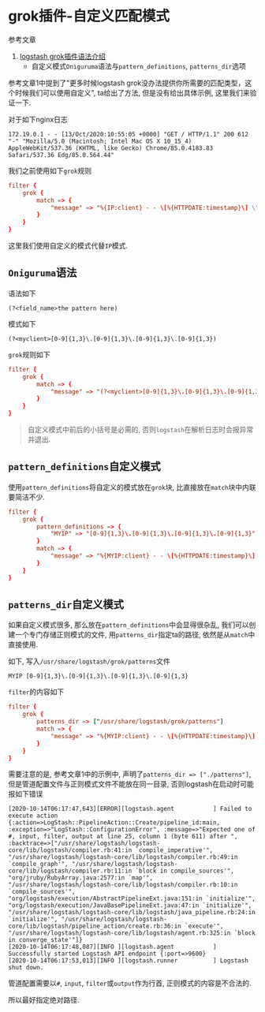 # grok插件-自定义匹配模式

参考文章

1. [logstash grok插件语法介绍](https://blog.csdn.net/qq_34021712/article/details/79746413)
    - 自定义模式`Oniguruma`语法与`pattern_definitions`, `patterns_dir`选项

参考文章1中提到了"更多时候logstash grok没办法提供你所需要的匹配类型，这个时候我们可以使用自定义", ta给出了方法, 但是没有给出具体示例, 这里我们来验证一下.

对于如下nginx日志

```
172.19.0.1 - - [13/Oct/2020:10:55:05 +0000] "GET / HTTP/1.1" 200 612 "-" "Mozilla/5.0 (Macintosh; Intel Mac OS X 10_15_4) AppleWebKit/537.36 (KHTML, like Gecko) Chrome/85.0.4183.83 Safari/537.36 Edg/85.0.564.44"
```

我们之前使用如下`grok`规则

```conf
filter {
    grok {
        match => { 
            "message" => "%{IP:client} - - \[%{HTTPDATE:timestamp}\] \"%{WORD:method} %{URIPATHPARAM:uri} HTTP/%{NUMBER:httpversion}\" %{NUMBER:status} %{NUMBER:bytes} \"-\" \"%{GREEDYDATA:agent}\"" 
        }
    }
}
```

这里我们使用自定义的模式代替`IP`模式.

## `Oniguruma`语法

语法如下

```
(?<field_name>the pattern here)
```

模式如下

```
(?<myclient>[0-9]{1,3}\.[0-9]{1,3}\.[0-9]{1,3}\.[0-9]{1,3})
```

`grok`规则如下

```conf
filter {
    grok {
        match => { 
            "message" => "(?<myclient>[0-9]{1,3}\.[0-9]{1,3}\.[0-9]{1,3}\.[0-9]{1,3}) - - \[%{HTTPDATE:timestamp}\] \"%{WORD:method} %{URIPATHPARAM:uri} HTTP/%{NUMBER:httpversion}\" %{NUMBER:status} %{NUMBER:bytes} \"-\" \"%{GREEDYDATA:agent}\"" 
        }
    }
}
```

> 自定义模式中前后的小括号是必需的, 否则`logstash`在解析日志时会报异常并退出.

## `pattern_definitions`自定义模式

使用`pattern_definitions`将自定义的模式放在`grok`块, 比直接放在`match`块中内联要简洁不少.

```conf
filter {
    grok {
        pattern_definitions => {
            "MYIP" => "[0-9]{1,3}\.[0-9]{1,3}\.[0-9]{1,3}\.[0-9]{1,3}"
        }
        match => { 
            "message" => "%{MYIP:client} - - \[%{HTTPDATE:timestamp}\] \"%{WORD:method} %{URIPATHPARAM:uri} HTTP/%{NUMBER:httpversion}\" %{NUMBER:status} %{NUMBER:bytes} \"-\" \"%{GREEDYDATA:agent}\"" 
        }
    }
}
```

## `patterns_dir`自定义模式

如果自定义模式很多, 那么放在`pattern_definitions`中会显得很杂乱, 我们可以创建一个专门存储正则模式的文件, 用`patterns_dir`指定ta的路径, 依然是从`match`中直接使用.

如下, 写入`/usr/share/logstash/grok/patterns`文件

```
MYIP [0-9]{1,3}\.[0-9]{1,3}\.[0-9]{1,3}\.[0-9]{1,3}
```

`filter`的内容如下

```conf
filter {
    grok {
        patterns_dir => ["/usr/share/logstash/grok/patterns"]
        match => { 
            "message" => "%{MYIP:client} - - \[%{HTTPDATE:timestamp}\] \"%{WORD:method} %{URIPATHPARAM:uri} HTTP/%{NUMBER:httpversion}\" %{NUMBER:status} %{NUMBER:bytes} \"-\" \"%{GREEDYDATA:agent}\"" 
        }
    }
}
```

需要注意的是, 参考文章1中的示例中, 声明了`patterns_dir => ["./patterns"]`, 但是管道配置文件与正则模式文件不能放在同一目录, 否则logstash在启动时可能报如下错误

```
[2020-10-14T06:17:47,643][ERROR][logstash.agent           ] Failed to execute action {:action=>LogStash::PipelineAction::Create/pipeline_id:main, :exception=>"LogStash::ConfigurationError", :message=>"Expected one of #, input, filter, output at line 25, column 1 (byte 611) after ", :backtrace=>["/usr/share/logstash/logstash-core/lib/logstash/compiler.rb:41:in `compile_imperative'", "/usr/share/logstash/logstash-core/lib/logstash/compiler.rb:49:in `compile_graph'", "/usr/share/logstash/logstash-core/lib/logstash/compiler.rb:11:in `block in compile_sources'", "org/jruby/RubyArray.java:2577:in `map'", "/usr/share/logstash/logstash-core/lib/logstash/compiler.rb:10:in `compile_sources'", "org/logstash/execution/AbstractPipelineExt.java:151:in `initialize'", "org/logstash/execution/JavaBasePipelineExt.java:47:in `initialize'", "/usr/share/logstash/logstash-core/lib/logstash/java_pipeline.rb:24:in `initialize'", "/usr/share/logstash/logstash-core/lib/logstash/pipeline_action/create.rb:36:in `execute'", "/usr/share/logstash/logstash-core/lib/logstash/agent.rb:325:in `block in converge_state'"]}
[2020-10-14T06:17:48,087][INFO ][logstash.agent           ] Successfully started Logstash API endpoint {:port=>9600}
[2020-10-14T06:17:53,013][INFO ][logstash.runner          ] Logstash shut down.
```

管道配置需要以`#`, `input`, `filter`或`output`作为行首, 正则模式的内容是不合法的.

所以最好指定绝对路径.
